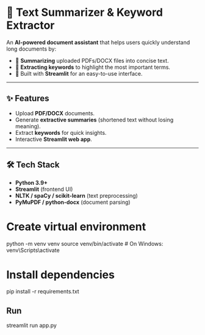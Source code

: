 # 📑 Text Summarizer & Keyword Extractor  

An **AI-powered document assistant** that helps users quickly understand long documents by:  
- 📝 **Summarizing** uploaded PDFs/DOCX files into concise text.  
- 🔑 **Extracting keywords** to highlight the most important terms.  
- 🚀 Built with **Streamlit** for an easy-to-use interface.  

---

## ✨ Features  
- Upload **PDF/DOCX** documents.  
- Generate **extractive summaries** (shortened text without losing meaning).  
- Extract **keywords** for quick insights.  
- Interactive **Streamlit web app**.  

---

## 🛠️ Tech Stack  
- **Python 3.9+**  
- **Streamlit** (frontend UI)  
- **NLTK / spaCy / scikit-learn** (text preprocessing)  
- **PyMuPDF / python-docx** (document parsing)  

# Create virtual environment
python -m venv venv
source venv/bin/activate   # On Windows: venv\Scripts\activate

# Install dependencies
pip install -r requirements.txt

## Run
streamlit run app.py

